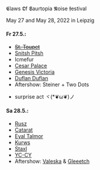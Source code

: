 𝕮laws 𝕺f 𝕾aurtopia 𝕹oise 𝖋estival

May 27 and May 28, 2022
in Leipzig


#### Fr 27.5.:
- ~~[St. Toupet](https://youtu.be/RSVMNu6pQw8+)~~
- [Snitsh Pitsh](https://flennen.bandcamp.com/track/snitsh-pitsh-rosie-coaster)
- Icmefur
- [Cesar Palace](https://cesarpalace.bandcamp.com)
- [Genesis Victoria](https://youtu.be/ZpbreLDqeTA)
- [Duflan Duflan](https://duflanduflan.bandcamp.com)
- Aftershow: Steiner + Two Dots
+ surprise act ヾ(*❦ω❦)ノ


#### Sa 28.5.:
- [Rusz](https://goldendoomrecords.bandcamp.com/album/hell)
- [Catarat](https://soundcloud.com/catarat/c100000000)
- [Eyal Talmor](https://crippleclerk.bandcamp.com/)
- [Kurws](https://kurws.bandcamp.com)
- [Staxl](https://and-kal.github.io/livecoding)
- [YC-CY](https://yc-cy.bandcamp.com/)
- Aftershow: [Valeska](https://soundcloud.com/va-les-ka) & [Gleeetch](https://soundcloud.com/gleeetch)
